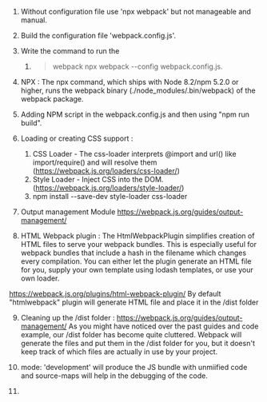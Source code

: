 1. Without configuration file use 'npx webpack' but not manageable and manual.
   
2. Build the configuration file 'webpack.config.js'.

3. Write the command to run the 
   1. > webpack npx webpack --config webpack.config.js.

4. NPX : The npx command, which ships with Node 8.2/npm 5.2.0 or higher, runs the webpack binary (./node_modules/.bin/webpack) of the webpack package.

5. Adding NPM script in the webpack.config.js and then using "npm run build".

6. Loading or creating CSS support : 
   1. CSS Loader - The css-loader interprets @import and url() like import/require() and will resolve them (https://webpack.js.org/loaders/css-loader/)
   2. Style Loader - Inject CSS into the DOM. (https://webpack.js.org/loaders/style-loader/)
   3. npm install --save-dev style-loader css-loader
   
7. Output management Module https://webpack.js.org/guides/output-management/
8. HTML Webpack plugin : The HtmlWebpackPlugin simplifies creation of HTML files to serve your webpack bundles. This is especially useful for webpack bundles that include a hash in the filename which changes every compilation. You can either let the plugin generate an HTML file for you, supply your own template using lodash templates, or use your own loader.

 https://webpack.js.org/plugins/html-webpack-plugin/
 By default "htmlwebpack" plugin will generate HTML file and place it in the /dist folder

 9. Cleaning up the /dist folder : https://webpack.js.org/guides/output-management/
As you might have noticed over the past guides and code example, our /dist folder has become quite cluttered. Webpack will generate the files and put them in the /dist folder for you, but it doesn't keep track of which files are actually in use by your project.

10. mode: 'development' will produce the JS bundle with unmiified code and source-maps will help in the debugging of the code.
    
11. 